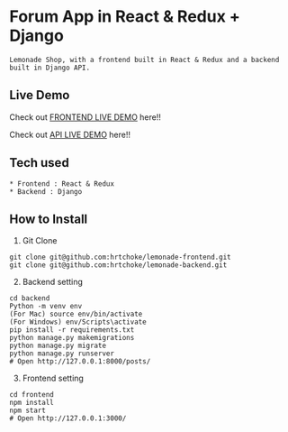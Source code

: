 # Forum App in React & Redux + Django

```
Lemonade Shop, with a frontend built in React & Redux and a backend built in Django API.
```

## Live Demo

Check out [FRONTEND LIVE DEMO](https://lemonade-frontend.hrtchoke.repl.co/) here!!

Check out [API LIVE DEMO](https://lemonade-backend.hrtchoke.repl.co/admin/) here!!

## Tech used

```
* Frontend : React & Redux
* Backend : Django
```

## How to Install

1. Git Clone

```
git clone git@github.com:hrtchoke/lemonade-frontend.git
git clone git@github.com:hrtchoke/lemonade-backend.git
```

2. Backend setting

```
cd backend
Python -m venv env
(For Mac) source env/bin/activate
(For Windows) env/Scripts\activate
pip install -r requirements.txt
python manage.py makemigrations
python manage.py migrate
python manage.py runserver
# Open http://127.0.0.1:8000/posts/

```

3. Frontend setting

```
cd frontend
npm install
npm start
# Open http://127.0.0.1:3000/
```
